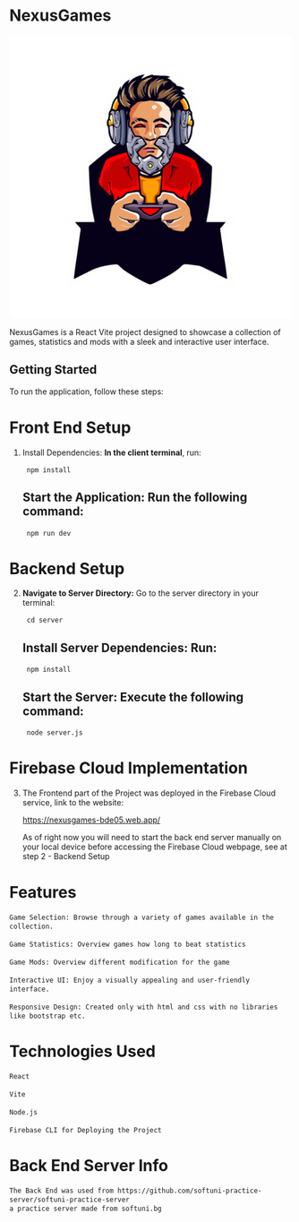 # NexusGames

![Project Image](client/public/images/gaming-logo.png)

NexusGames is a React Vite project designed to showcase a collection of games, statistics and mods with a sleek and interactive user interface.

## Getting Started

To run the application, follow these steps:

# Front End Setup

1. Install Dependencies: **In the client terminal**, run:
    
        npm install

    ## Start the Application: Run the following command:

        npm run dev

# Backend Setup

2. **Navigate to Server Directory:** Go to the server directory in your terminal:

        cd server

    ## Install Server Dependencies: Run:

        npm install

    ## Start the Server: Execute the following command:

        node server.js

# Firebase Cloud Implementation

3. The Frontend part of the Project was deployed in the Firebase Cloud service, link to the website:

    https://nexusgames-bde05.web.app/

    As of right now you will need to start the back end server manually on your local device before accessing the Firebase Cloud 
    webpage, see at step 2 - Backend Setup



# Features

    Game Selection: Browse through a variety of games available in the collection.

    Game Statistics: Overview games how long to beat statistics

    Game Mods: Overview different modification for the game

    Interactive UI: Enjoy a visually appealing and user-friendly interface.

    Responsive Design: Created only with html and css with no libraries like bootstrap etc.

# Technologies Used

    React

    Vite

    Node.js

    Firebase CLI for Deploying the Project

# Back End Server Info
    The Back End was used from https://github.com/softuni-practice-server/softuni-practice-server 
    a practice server made from softuni.bg


